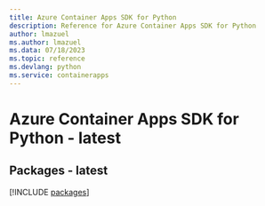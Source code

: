 ```yaml
---
title: Azure Container Apps SDK for Python
description: Reference for Azure Container Apps SDK for Python
author: lmazuel
ms.author: lmazuel
ms.data: 07/18/2023
ms.topic: reference
ms.devlang: python
ms.service: containerapps
---
```

# Azure Container Apps SDK for Python - latest
## Packages - latest
[!INCLUDE [packages](container-apps-index.md)]